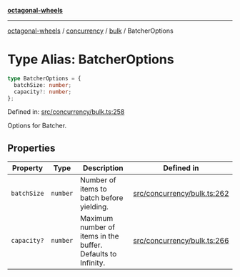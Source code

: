 [**octagonal-wheels**](../../../README.md)

***

[octagonal-wheels](../../../modules.md) / [concurrency](../../README.md) / [bulk](../README.md) / BatcherOptions

# Type Alias: BatcherOptions

```ts
type BatcherOptions = {
  batchSize: number;
  capacity?: number;
};
```

Defined in: [src/concurrency/bulk.ts:258](https://github.com/vrtmrz/octagonal-wheels/blob/main/src/concurrency/bulk.ts#L258)

Options for Batcher.

## Properties

| Property | Type | Description | Defined in |
| ------ | ------ | ------ | ------ |
| <a id="batchsize"></a> `batchSize` | `number` | Number of items to batch before yielding. | [src/concurrency/bulk.ts:262](https://github.com/vrtmrz/octagonal-wheels/blob/main/src/concurrency/bulk.ts#L262) |
| <a id="capacity"></a> `capacity?` | `number` | Maximum number of items in the buffer. Defaults to Infinity. | [src/concurrency/bulk.ts:266](https://github.com/vrtmrz/octagonal-wheels/blob/main/src/concurrency/bulk.ts#L266) |
